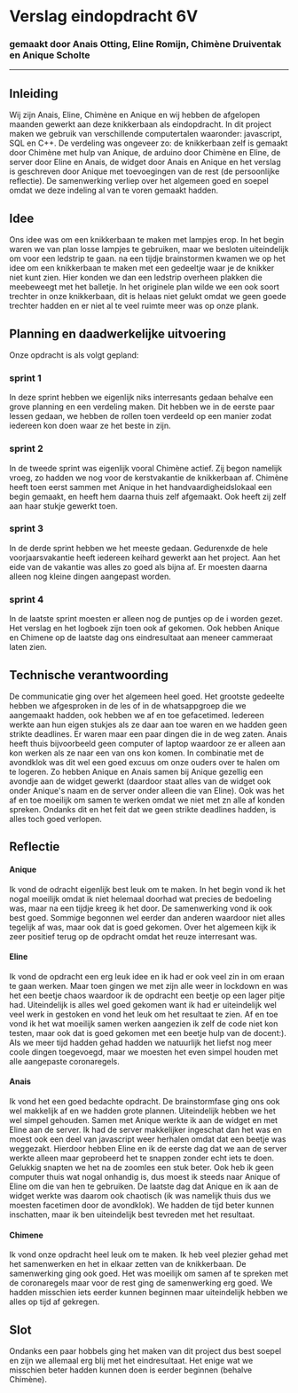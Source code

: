 # Verslag eindopdracht 6V
### gemaakt door Anais Otting, Eline Romijn, Chimène Druiventak en Anique Scholte

---

## Inleiding
Wij zijn Anais, Eline, Chimène en Anique en wij hebben de afgelopen maanden gewerkt aan deze knikkerbaan als eindopdracht. In dit project maken we gebruik van verschillende computertalen waaronder: javascript, SQL en C++. De verdeling was ongeveer zo: de knikkerbaan zelf is gemaakt door Chimène met hulp van Anique, de arduino door Chimène en Eline, de server door Eline en Anais, de widget door Anais en Anique en het verslag is geschreven door Anique met toevoegingen van de rest (de persoonlijke reflectie). De samenwerking verliep over het algemeen goed en soepel omdat we deze indeling al van te voren gemaakt hadden.



## Idee
Ons idee was om een knikkerbaan te maken met lampjes erop. In het begin waren we van plan losse lampjes te gebruiken, maar we besloten uiteindelijk om voor een ledstrip te gaan. na een tijdje brainstormen kwamen we op het idee om een knikkerbaan te maken met een gedeeltje waar je de knikker niet kunt zien. Hier konden we dan een ledstrip overheen plakken die meebeweegt met het balletje. In het originele plan wilde we een ook soort trechter in onze knikkerbaan, dit is helaas niet gelukt omdat we geen goede trechter hadden en er niet al te veel ruimte meer was op onze plank.


## Planning en daadwerkelijke uitvoering
Onze opdracht is als volgt gepland:

### sprint 1
In deze sprint hebben we eigenlijk niks interresants gedaan behalve een grove planning en een verdeling maken. Dit hebben we in de eerste paar lessen gedaan, we hebben de rollen toen verdeeld op een manier zodat iedereen kon doen waar ze het beste in zijn.
### sprint 2
In de tweede sprint was eigenlijk vooral Chimène actief. Zij begon namelijk vroeg, zo hadden we nog voor de kerstvakantie de knikkerbaan af. Chimène heeft toen eerst sammen met Anique in het handvaardigheidslokaal een begin gemaakt, en heeft hem daarna thuis zelf  afgemaakt. Ook heeft zij zelf aan haar stukje gewerkt toen.
### sprint 3
In de derde sprint hebben we het meeste gedaan. Gedurenxde de hele voorjaarsvakantie heeft iedereen keihard gewerkt aan het project. Aan het eide van de vakantie was alles zo goed als bijna af. Er moesten daarna alleen nog kleine dingen aangepast worden. 
### sprint 4
In de laatste sprint moesten er alleen nog de puntjes op de i worden gezet. Het verslag en het logboek zijn toen ook af gekomen. Ook hebben Anique en Chimene op de laatste dag ons eindresultaat aan meneer cammeraat laten zien.


## Technische verantwoording
De communicatie ging over het algemeen heel goed. Het grootste gedeelte hebben we afgesproken in de les of in de whatsappgroep die we aangemaakt hadden, ook hebben we af en toe gefacetimed. Iedereen werkte aan hun eigen stukjes als ze daar aan toe waren en we hadden geen strikte deadlines. Er waren maar een paar dingen die in de weg zaten. Anais heeft thuis bijvoorbeeld geen computer of laptop waardoor ze er alleen aan kon werken als ze naar een van ons kon komen. In combinatie met de avondklok was dit wel een goed excuus om onze ouders over te halen om te logeren. Zo hebben Anique en Anais samen bij Anique gezellig een avondje aan de widget gewerkt (daardoor staat alles van de widget ook onder Anique's naam en de server onder alleen die van Eline). Ook was het af en toe moeilijk om samen te werken omdat we niet met zn alle af konden spreken. Ondanks dit en het feit dat we geen strikte deadlines hadden, is alles toch goed verlopen.



## Reflectie
#### Anique
Ik vond de odracht eigenlijk best leuk om te maken. In het begin vond ik het nogal moeilijk omdat ik niet helemaal doorhad wat precies de bedoeling was, maar na een tijdje kreeg ik het door. De samenwerking vond ik ook best goed. Sommige begonnen wel eerder dan anderen waardoor niet alles tegelijk af was, maar ook dat is goed gekomen. Over het algemeen kijk ik zeer positief terug op de opdracht omdat het reuze interresant was.

#### Eline
Ik vond de opdracht een erg leuk idee en ik had er ook veel zin in om eraan te gaan werken. Maar toen gingen we met zijn alle weer in lockdown en was het een beetje chaos waardoor ik de opdracht een beetje op een lager pitje had. Uiteindelijk is alles wel goed gekomen want ik had er uiteindelijk wel veel werk in gestoken en vond het leuk om het resultaat te zien. Af en toe vond ik het wat moeilijk samen werken aangezien ik zelf de code niet kon testen, maar ook dat is goed gekomen met een beetje hulp van de docent:). Als we meer tijd hadden gehad hadden we natuurlijk het liefst nog meer coole dingen toegevoegd, maar we moesten het even simpel houden met alle aangepaste coronaregels.

#### Anais
Ik vond het een goed bedachte opdracht. De brainstormfase ging ons ook wel makkelijk af en we hadden grote plannen. Uiteindelijk hebben we het wel simpel gehouden. Samen met Anique werkte ik aan de widget en met Eline aan de server. Ik had de server makkelijker ingeschat dan het was en moest ook een deel van javascript weer herhalen omdat dat een beetje was weggezakt. Hierdoor hebben Eline en ik de eerste dag dat we aan de server werkte alleen maar geprobeerd het te snappen zonder echt iets te doen. Gelukkig snapten we het na de zoomles een stuk beter. Ook heb ik geen computer thuis wat nogal onhandig is, dus moest ik steeds naar Anique of Eline om die van hen te gebruiken. De laatste dag dat Anique en ik aan de widget werkte was daarom ook chaotisch (ik was namelijk thuis dus we moesten facetimen door de avondklok). We hadden de tijd beter kunnen inschatten, maar ik ben uiteindelijk best tevreden met het resultaat.

#### Chimene
Ik vond onze opdracht heel leuk om te maken. Ik heb veel plezier gehad met het samenwerken en het in elkaar zetten van de knikkerbaan. De samenwerking ging ook goed. Het was moeilijk om samen af te spreken met de coronaregels maar voor de rest ging de samenwerking erg goed. We hadden misschien iets eerder kunnen beginnen maar uiteindelijk hebben we alles op tijd af gekregen. 



## Slot
Ondanks een paar hobbels ging het maken van dit project dus best soepel en zijn we allemaal erg blij met het eindresultaat. Het enige wat we misschien beter hadden kunnen doen is eerder beginnen (behalve Chimène).

